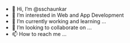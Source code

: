 - 👋 Hi, I’m @sschaunkar
- 👀 I’m interested in Web and App Development
- 🌱 I’m currently working and learning ...
- 💞️ I’m looking to collaborate on ...
- 📫 How to reach me ...

<!---
sschaunkar/sschaunkar is a ✨ special ✨ repository because its `README.md` (this file) appears on your GitHub profile.
You can click the Preview link to take a look at your changes.
--->
